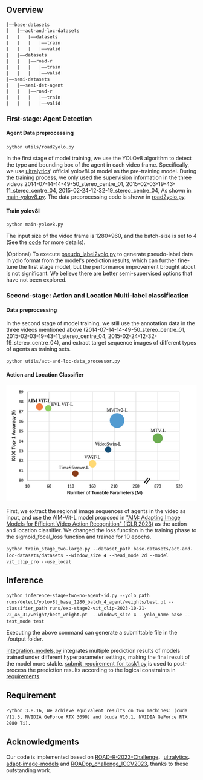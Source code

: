 
## Overview
```
|——base-datasets
|   |——act-and-loc-datasets
|   |   |——datasets
|   |   |   |——train
|   |   |   |——valid
|   |——datasets
|   |   |——road-r
|   |   |   |——train
|   |   |   |——valid
|——semi-datasets
|   |——semi-det-agent
|   |   |——road-r
|   |   |   |——train
|   |   |   |——valid
```


### First-stage: Agent Detection
#### Agent Data preprocessing

`python utils/road2yolo.py`

In the first stage of model training, we use the YOLOv8 algorithm to detect the type and bounding box of the agent in each video frame. Specifically, we use [ultralytics](https://github.com/ultralytics/ultralytics)’ official yolov8l.pt model as the pre-training model. During the training process, we only used the supervision information in the three videos 2014-07-14-14-49-50_stereo_centre_01, 2015-02-03-19-43-11_stereo_centre_04, 2015-02-24-12-32-19_stereo_centre_04, As shown in [main-yolov8.py](./main-yolov8.py). The data preprocessing code is shown in [road2yolo.py](utils/road2yolo.py).

#### Train yolov8l

`python main-yolov8.py`

The input size of the video frame is 1280*960, and the batch-size is set to 4 (See the [code](./main-yolov8.py) for more details).

(Optional) To execute [pseudo_label2yolo.py](utils/pseudo_label2yolo.py) to generate pseudo-label data in yolo format from the model's prediction results, which can further fine-tune the first stage model, but the performance improvement brought about is not significant. We believe there are better semi-supervised options that have not been explored.


### Second-stage: Action and Location Multi-label classification

#### Data preprocessing

In the second stage of model training, we still use the annotation data in the three videos mentioned above (2014-07-14-14-49-50_stereo_centre_01, 2015-02-03-19-43-11_stereo_centre_04, 2015-02-24-12-32-19_stereo_centre_04), and extract target sequence images of different types of agents as training sets.

`python utils/act-and-loc-data_processor.py`

#### Action and Location Classifier
![Alt text](images/image.png)

First, we extract the regional image sequences of agents in the video as input, and use the AIM-Vit-L model proposed in ["AIM: Adapting Image Models for Efficient Video Action Recognition" (ICLR 2023)](https://openreview.net/pdf?id=CIoSZ_HKHS7) as the action and location classifier. We changed the loss function in the training phase to the sigmoid_focal_loss function and trained for 10 epochs.

`python train_stage_two-large.py --dataset_path base-datasets/act-and-loc-datasets/datasets --window_size 4 --head_mode 2d --model vit_clip_pro --use_local`

## Inference

`python inference-stage-two-no-agent-id.py --yolo_path runs/detect/yolov8l_base_1280_batch_4_agent/weights/best.pt --classifier_path runs/exp-stage2-vit_clip-2023-10-21-22_46_31/weight/best_weight.pt  --windows_size 4 --yolo_name base --test_mode test`

Executing the above command can generate a submittable file in the ./output folder. 


[integration_models.py](utils/integration_models.py) integrates multiple prediction results of models trained under different hyperparameter settings, making the final result of the model more stable. [submit_requirement_for_task1.py](utils/submit_requirement_for_task1.py) is used to post-process the prediction results according to the logical constraints in [requirements](requirements/requirements_dimacs.txt).

## Requirement
`
Python 3.8.16,
We achieve equivalent results on two machines: (cuda V11.5, NVIDIA GeForce RTX 3090) and (cuda V10.1, NVIDIA GeForce RTX 2080 Ti).
`

## Acknowledgments

Our code is implemented based on [ROAD-R-2023-Challenge](https://github.com/mihaela-stoian/ROAD-R-2023-Challenge)、[ultralytics](https://github.com/ultralytics/ultralytics)、[adapt-image-models](https://github.com/taoyang1122/adapt-image-models) and [ROADpp_challenge_ICCV2023](https://github.com/ricky-696/ROADpp_challenge_ICCV2023), thanks to these outstanding work.